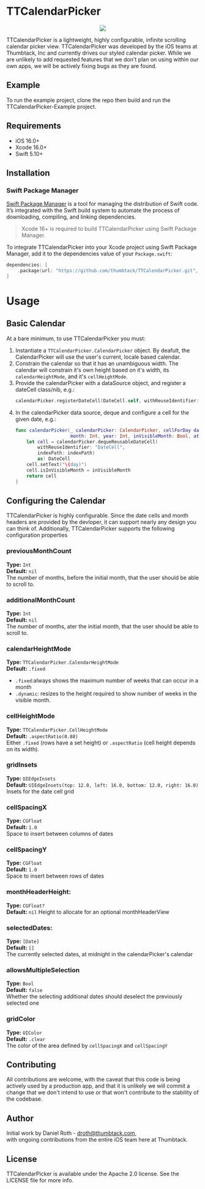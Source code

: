 # TTCalendarPicker

<p align="center">
   <a href="./images/thumbtack_demo.png">
      <img src="./images/thumbtack_demo.png">
   </a>
</p>

TTCalendarPicker is a lightweight, highly configurable, infinite scrolling calendar picker view.  TTCalendarPicker was developed by the
iOS teams at Thumbtack, Inc and currently drives our styled calendar picker.  While we are unlikely to add requested features that we
don't plan on using within our own apps, we will be actively fixing bugs as they are found.

## Example

To run the example project, clone the repo then build and run the TTCalendarPicker-Example project.

## Requirements

- iOS 16.0+
- Xcode 16.0+
- Swift 5.10+

## Installation

### Swift Package Manager

[Swift Package Manager](https://swift.org/package-manager/) is a tool for managing the distribution of Swift code. It’s integrated with the Swift build system to automate the process of downloading, compiling, and linking dependencies.

> Xcode 16+ is required to build TTCalendarPicker using Swift Package Manager.

To integrate TTCalendarPicker into your Xcode project using Swift Package Manager, add it to the dependencies value of your `Package.swift`:

```swift
dependencies: [
    .package(url: "https://github.com/thumbtack/TTCalendarPicker.git", .upToNextMajor(from: "0.2.0"))
]
```

# Usage

## Basic Calendar

At a bare minimum, to use TTCalendarPicker you must:

1. Instantiate a `TTCalendarPicker.CalendarPicker` object.  By deafult, the CalendarPicker will use the user's current, locale based calendar.
1. Constrain the calendar so that it has an unambiguous width.  The calendar will constrain it's own height based on it's width, its `calendarHeightMode`, and it's `cellHeightMode`.
1. Provide the calendarPicker with a dataSource object, and register a dateCell class/nib, e.g.:
    ```swift
    calendarPicker.registerDateCell(DateCell.self, withReuseIdentifier: "DateCell")
    ```
1. In the calendarPicker data source, deque and configure a cell for the given date, e.g.:
    ```swift
    func calendarPicker(_ calendarPicker: CalendarPicker, cellForDay day: Int,
                        month: Int, year: Int, inVisibleMonth: Bool, at indexPath: IndexPath) -> UICollectionViewCell {
        let cell = calendarPicker.dequeReusableDateCell(
            withReuseIdentifier: "DateCell",
            indexPath: indexPath)
            as! DateCell
        cell.setText("\(day)")
        cell.isInVisibleMonth = inVisibleMonth
        return cell
    }
    ```
    
## Configuring the Calendar

TTCalendarPicker is highly configurable. Since the date cells and month headers are provided by the devloper, it can support nearly any design you can think of. Additionally, TTCalendarPicker supports the following configuration properties

### previousMonthCount
**Type:** `Int`  
**Default:** `nil`  
The number of months, before the initial month, that the user should be able to scroll to.

### additionalMonthCount
**Type:** `Int`  
**Default:** `nil`  
The number of months, ater the initial month, that the user should be able to scroll to.

### calendarHeightMode
**Type:** `TTCalendarPicker.CalendarHeightMode`  
**Default:** `.fixed`  
- `.fixed`:always shows the maximum number of weeks that can occur in a month
- `.dynamic`: resizes to the height required to show number of weeks in the visible month. 

### cellHeightMode
**Type:** `TTCalendarPicker.CellHeightMode`  
**Default:** `.aspectRatio(0.88)`  
Either `.fixed` (rows have a set height) or `.aspectRatio` (cell height depends on its width).

### gridInsets
**Type:** `UIEdgeInsets`  
**Default:** `UIEdgeInsets(top: 12.0, left: 16.0, bottom: 12.0, right: 16.0)`  
 Insets for the date cell grid
 
### cellSpacingX 
**Type:** `CGFloat`  
**Default:** `1.0`  
Space to insert between columns of dates

### cellSpacingY
**Type:** `CGFloat`  
**Default:** `1.0`   
Space to insert between rows of dates

### monthHeaderHeight:
**Type:** `CGFloat?`  
**Default:** `nil`
Height to allocate for an optional monthHeaderView

### selectedDates: 
**Type:** `[Date]`  
**Default:** `[]`  
The currently selected dates, at midnight in the calendarPicker's calendar

### allowsMultipleSelection
**Type:** `Bool`  
**Default:** `false`  
Whether the selecting additional dates should deselect the previously selected one

### gridColor
**Type:** `UIColor`  
**Default:** `.clear`  
The color of the area defined by `cellSpacingX` and `cellSpacingY` 

## Contributing 

All contributions are welcome, with the caveat that this code is being actively used by a production app, and that it is unlikely we will
commit a change that we don't intend to use or that won't contribute to the stability of the codebase.

## Author

Initial work by Daniel Roth - droth@thumbtack.com,  
with ongoing contributions from the entire iOS team here at Thumbtack.

## License

TTCalendarPicker is available under the Apache 2.0 license. See the LICENSE file for more info.
